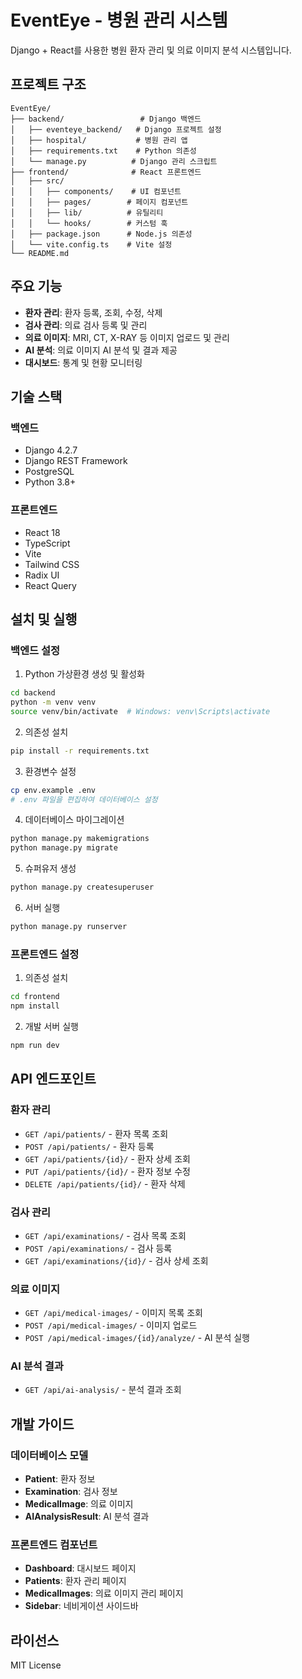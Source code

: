 # EventEye - 병원 관리 시스템

Django + React를 사용한 병원 환자 관리 및 의료 이미지 분석 시스템입니다.

## 프로젝트 구조

```
EventEye/
├── backend/                 # Django 백엔드
│   ├── eventeye_backend/   # Django 프로젝트 설정
│   ├── hospital/           # 병원 관리 앱
│   ├── requirements.txt    # Python 의존성
│   └── manage.py          # Django 관리 스크립트
├── frontend/              # React 프론트엔드
│   ├── src/
│   │   ├── components/    # UI 컴포넌트
│   │   ├── pages/        # 페이지 컴포넌트
│   │   ├── lib/          # 유틸리티
│   │   └── hooks/        # 커스텀 훅
│   ├── package.json      # Node.js 의존성
│   └── vite.config.ts    # Vite 설정
└── README.md
```

## 주요 기능

- **환자 관리**: 환자 등록, 조회, 수정, 삭제
- **검사 관리**: 의료 검사 등록 및 관리
- **의료 이미지**: MRI, CT, X-RAY 등 이미지 업로드 및 관리
- **AI 분석**: 의료 이미지 AI 분석 및 결과 제공
- **대시보드**: 통계 및 현황 모니터링

## 기술 스택

### 백엔드
- Django 4.2.7
- Django REST Framework
- PostgreSQL
- Python 3.8+

### 프론트엔드
- React 18
- TypeScript
- Vite
- Tailwind CSS
- Radix UI
- React Query

## 설치 및 실행

### 백엔드 설정

1. Python 가상환경 생성 및 활성화
```bash
cd backend
python -m venv venv
source venv/bin/activate  # Windows: venv\Scripts\activate
```

2. 의존성 설치
```bash
pip install -r requirements.txt
```

3. 환경변수 설정
```bash
cp env.example .env
# .env 파일을 편집하여 데이터베이스 설정
```

4. 데이터베이스 마이그레이션
```bash
python manage.py makemigrations
python manage.py migrate
```

5. 슈퍼유저 생성
```bash
python manage.py createsuperuser
```

6. 서버 실행
```bash
python manage.py runserver
```

### 프론트엔드 설정

1. 의존성 설치
```bash
cd frontend
npm install
```

2. 개발 서버 실행
```bash
npm run dev
```

## API 엔드포인트

### 환자 관리
- `GET /api/patients/` - 환자 목록 조회
- `POST /api/patients/` - 환자 등록
- `GET /api/patients/{id}/` - 환자 상세 조회
- `PUT /api/patients/{id}/` - 환자 정보 수정
- `DELETE /api/patients/{id}/` - 환자 삭제

### 검사 관리
- `GET /api/examinations/` - 검사 목록 조회
- `POST /api/examinations/` - 검사 등록
- `GET /api/examinations/{id}/` - 검사 상세 조회

### 의료 이미지
- `GET /api/medical-images/` - 이미지 목록 조회
- `POST /api/medical-images/` - 이미지 업로드
- `POST /api/medical-images/{id}/analyze/` - AI 분석 실행

### AI 분석 결과
- `GET /api/ai-analysis/` - 분석 결과 조회

## 개발 가이드

### 데이터베이스 모델

- **Patient**: 환자 정보
- **Examination**: 검사 정보
- **MedicalImage**: 의료 이미지
- **AIAnalysisResult**: AI 분석 결과

### 프론트엔드 컴포넌트

- **Dashboard**: 대시보드 페이지
- **Patients**: 환자 관리 페이지
- **MedicalImages**: 의료 이미지 관리 페이지
- **Sidebar**: 네비게이션 사이드바

## 라이선스

MIT License

